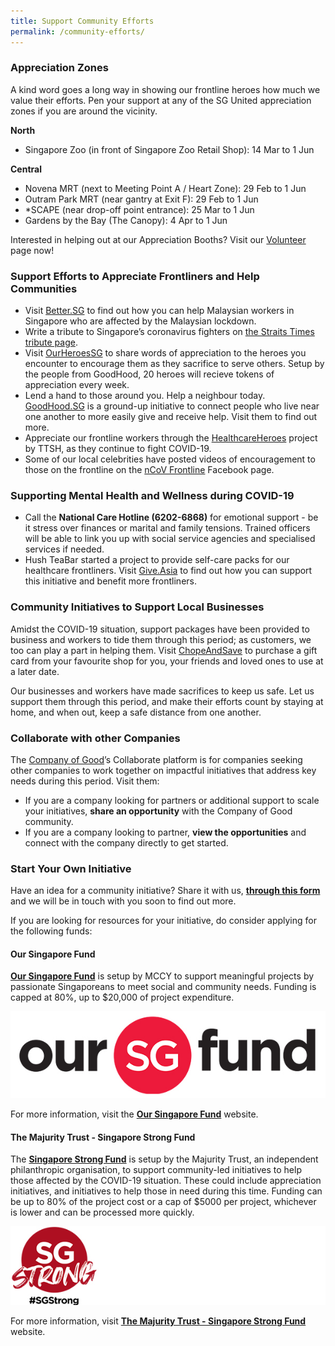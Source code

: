 ```yaml
---
title: Support Community Efforts
permalink: /community-efforts/
---
```


### Appreciation Zones

A kind word goes a long way in showing our frontline heroes how much we value their efforts. Pen your support at any of the SG United appreciation zones if you are around the vicinity. 

**North**
* Singapore Zoo (in front of Singapore Zoo Retail Shop): 14 Mar to 1 Jun 

**Central**
* Novena MRT (next to Meeting Point A / Heart Zone): 29 Feb to 1 Jun
* Outram Park MRT (near gantry at Exit F): 29 Feb to 1 Jun
* *SCAPE (near drop-off point entrance): 25 Mar to 1 Jun
* Gardens by the Bay (The Canopy): 4 Apr to 1 Jun

Interested in helping out at our Appreciation Booths? Visit our [Volunteer](/Appreciation-Booths/) page now! 

### Support Efforts to Appreciate Frontliners and Help Communities
- Visit [Better.SG](https://better.sg/helpmalaysians/) to find out how you can help Malaysian workers in Singapore who are affected by the Malaysian lockdown.
- Write a tribute to Singapore’s coronavirus fighters on [the Straits Times tribute page](https://www.straitstimes.com/multimedia/graphics/2020/02/tribute-coronaviurus-fighters/index.html).
- Visit [OurHeroesSG](https://heroes.goodhood.sg/heroes) to share words of appreciation to the heroes you encounter to encourage them as they sacrifice to serve others. Setup by the people from GoodHood, 20 heroes will recieve tokens of appreciation every week.
- Lend a hand to those around you. Help a neighbour today. [GoodHood.SG](https://www.goodhoodsg.com) is a ground-up initiative to connect people who live near one another to more easily give and receive help. Visit them to find out more.
- Appreciate our frontline workers through the [HealthcareHeroes](/media/HealthcareHeroes.pdf/) project by TTSH, as they continue to fight COVID-19.
- Some of our local celebrities have posted videos of encouragement to those on the frontline on the [nCoV Frontline](https://www.facebook.com/nCoVfrontline/) Facebook page.

### Supporting Mental Health and Wellness during COVID-19
- Call the **National Care Hotline (6202-6868)** for emotional support - be it stress over finances or marital and family tensions. Trained officers will be able to link you up with social service agencies and specialised services if needed.
- Hush TeaBar started a project to provide self-care packs for our healthcare frontliners. Visit [Give.Asia](https://give.asia/campaign/sgunited#/) to find out how you can support this initiative and benefit more frontliners.

### Community Initiatives to Support Local Businesses
Amidst the COVID-19 situation, support packages have been provided to business and workers to tide them through this period; as customers, we too can play a part in helping them. Visit [ChopeAndSave](https://www.chopeandsave.com) to purchase a gift card from your favourite shop for you, your friends and loved ones to use at a later date.

Our businesses and workers have made sacrifices to keep us safe. Let us support them through this period, and make their efforts count by staying at home, and when out, keep a safe distance from one another.

### Collaborate with other Companies
The [Company of Good](https://www.companyofgood.sg/collaborate)’s Collaborate platform is for companies seeking other companies to work together on impactful initiatives that address key needs during this period. Visit them:
- If you are a company looking for partners or additional support to scale your initiatives, **share an opportunity** with the Company of Good community.
- If you are a company looking to partner, **view the opportunities** and connect with the company directly to get started. 

### Start Your Own Initiative
Have an idea for a community initiative? Share it with us, **[through this form](https://go.gov.sg/sgunitedform)** and we will be in touch with you soon to find out more. 

If you are looking for resources for your initiative, do consider applying for the following funds: 

#### Our Singapore Fund 
 **[Our Singapore Fund](https://www.sg/oursingaporefund)** is setup by MCCY to support meaningful projects by passionate Singaporeans to meet social and community needs. Funding is capped at 80%, up to $20,000 of project expenditure.
 
[![OurSG](/images/osf.jpg)](https://www.sg/oursingaporefund)

For more information, visit the **[Our Singapore Fund](https://www.sg/oursingaporefund)** website.

#### The Majurity Trust - Singapore Strong Fund
The **[Singapore Strong Fund](https://www.majurity.sg/sgstrong)** is setup by the Majurity Trust, an independent philanthropic organisation, to support community-led initiatives to help those affected by the COVID-19 situation. These could include appreciation initiatives, and initiatives to help those in need during this time. Funding can be up to 80% of the project cost or a cap of $5000 per project, whichever is lower and can be processed more quickly. 

[![SGStrong](/images/SGStrongW.jpg)](https://www.majurity.sg/sgstrong)

For more information, visit **[The Majurity Trust - Singapore Strong Fund](https://www.majurity.sg/sgstrong)** website.
